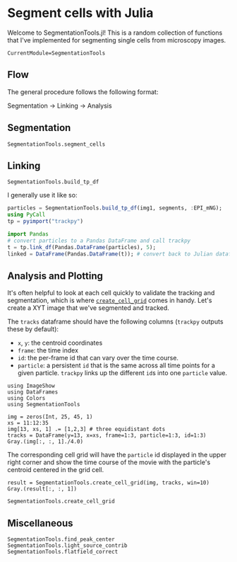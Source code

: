 # Segment cells with Julia

Welcome to SegmentationTools.jl! This is a random collection of functions that I've implemented for segmenting single cells from microscopy images.

```@meta
CurrentModule=SegmentationTools
```

## Flow

The general procedure follows the following format:

Segmentation -> Linking -> Analysis

## Segmentation

```@docs
SegmentationTools.segment_cells
```

## Linking

```@docs
SegmentationTools.build_tp_df
```

I generally use it like so:

```julia
particles = SegmentationTools.build_tp_df(img1, segments, :EPI_mNG);
using PyCall
tp = pyimport("trackpy")

import Pandas
# convert particles to a Pandas DataFrame and call trackpy
t = tp.link_df(Pandas.DataFrame(particles), 5);
linked = DataFrame(Pandas.DataFrame(t)); # convert back to Julian dataframe
```

## Analysis and Plotting

It's often helpful to look at each cell quickly to validate the tracking and
segmentation, which is where [`create_cell_grid`](@ref) comes in handy. Let's
create a XYT image that we've segmented and tracked.

The `tracks` dataframe should have the following columns (`trackpy` outputs
these by default):

* `x`, `y`: the centroid coordinates
* `frame`: the time index
* `id`: the per-frame id that can vary over the time course.
* `particle`: a persistent `id` that is the same across all time points for a
  given particle. `trackpy` links up the different `id`s into one `particle`
  value.

```@example cell_grid
using ImageShow
using DataFrames
using Colors
using SegmentationTools

img = zeros(Int, 25, 45, 1)
xs = 11:12:35
img[13, xs, 1] .= [1,2,3] # three equidistant dots
tracks = DataFrame(y=13, x=xs, frame=1:3, particle=1:3, id=1:3)
Gray.(img[:, :, 1]./4.0)
```


The corresponding cell grid will have the `particle` id displayed in the upper
right corner and show the time course of the movie with the particle's centroid
centered in the grid cell.

```@example cell_grid
result = SegmentationTools.create_cell_grid(img, tracks, win=10)
Gray.(result[:, :, 1])
```

```@docs
SegmentationTools.create_cell_grid
```

## Miscellaneous

```@docs
SegmentationTools.find_peak_center
SegmentationTools.light_source_contrib
SegmentationTools.flatfield_correct
```